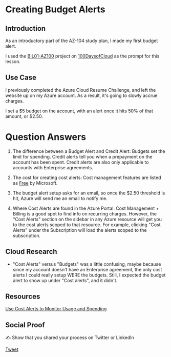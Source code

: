 # Creating Budget Alerts

## Introduction

As an introductory part of the AZ-104 study plan, I made my first budget alert. 

I used the [BIL01-AZ100](https://github.com/100DaysOfCloud/100DaysOfCloudIdeas/blob/master/Projects/BIL/BIL01/BIL01-AZ100.md) project on [100DaysofCloud](https://github.com/100DaysOfCloud/100DaysOfCloudIdeas) as the prompt for this lesson. 

## Use Case

I previously completed the Azure Cloud Resume Challenge, and left the website up on my Azure account. As a result, it's going to slowly accrue charges. 

I set a $5 budget on the account, with an alert once it hits 50% of that amount, or $2.50.

# Question Answers 

1) The difference between a Budget Alert and Credit Alert: Budgets set the limit for spending. Credit alerts tell you when a prepayment on the account has been spent. Credit alerts are also only applicable to accounts with Enterprise agreements. 

2) The cost for creating cost alerts: Cost management features are listed as [Free](https://azure.microsoft.com/en-us/pricing/details/cost-management/) by Microsoft. 

3) The budget alert setup asks for an email, so once the $2.50 threshold is hit, Azure will send me an email to notify me. 

4) Where Cost Alerts are found in the Azure Portal: Cost Management + Billing is a good spot to find info on recurring charges. However, the "Cost Alerts" section on the sidebar in any Azure resource will get you to the cost alerts scoped to that resource. For example, clicking "Cost Alerts" under the Subscription will load the alerts scoped to the subscription.

## Cloud Research

- "Cost Alerts" versus "Budgets" was a little confusing, maybe because since my account doesn't have an Enterprise agreement, the only cost alerts I could really setup WERE the budgets. Still, I expected the budget alert to show up under "Cost alerts", and it didn't. 

## Resources

[Use Cost Alerts to Monitor Usage and Spending](https://docs.microsoft.com/en-us/azure/cost-management-billing/costs/cost-mgt-alerts-monitor-usage-spending)

## Social Proof

✍️ Show that you shared your process on Twitter or LinkedIn

[Tweet](https://twitter.com/craigtwall/status/1392656030887301122)
